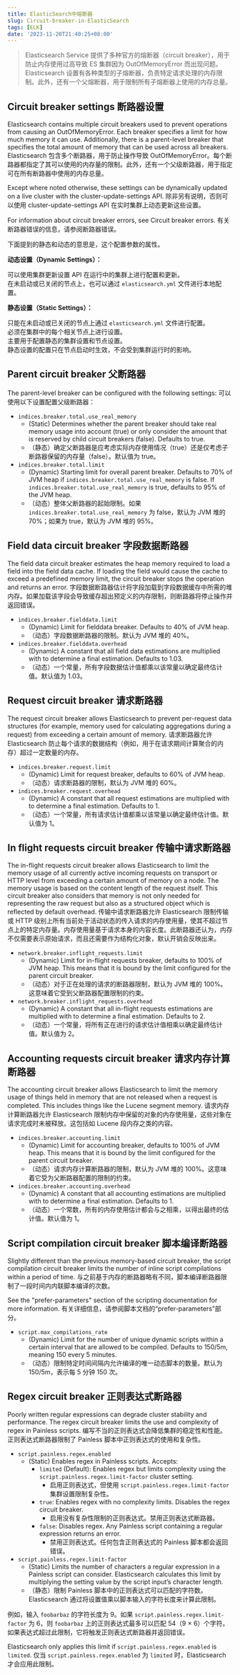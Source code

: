 ```yaml
---
title: ElasticSearch中熔断器
slug: Circuit-breaker-in-ElasticSearch
tags: [ELK]
date: '2023-11-20T21:40:25+08:00'
---
```


> Elasticsearch Service 提供了多种官方的熔断器（circuit breaker），用于防止内存使用过高导致 ES 集群因为 OutOfMemoryError 而出现问题。Elasticsearch 设置有各种类型的子熔断器，负责特定请求处理的内存限制。此外，还有一个父熔断器，用于限制所有子熔断器上使用的内存总量。

## Circuit breaker settings **断路器设置**

Elasticsearch contains multiple circuit breakers used to prevent operations from causing an OutOfMemoryError. Each breaker specifies a limit for how much memory it can use. Additionally, there is a parent-level breaker that specifies the total amount of memory that can be used across all breakers. Elasticsearch 包含多个断路器，用于防止操作导致 OutOfMemoryError。每个断路器都指定了其可以使用的内存量的限制。此外，还有一个父级断路器，用于指定可在所有断路器中使用的内存总量。

Except where noted otherwise, these settings can be dynamically updated on a live cluster with the cluster-update-settings API. 除非另有说明，否则可以使用 cluster-update-settings API 在实时集群上动态更新这些设置。

For information about circuit breaker errors, see Circuit breaker errors. 有关断路器错误的信息，请参阅断路器错误。

下面提到的静态和动态的意思是，这个配置参数的属性。

**动态设置（Dynamic Settings）：**

可以使用集群更新设置 API 在运行中的集群上进行配置和更新。  
在未启动或已关闭的节点上，也可以通过 `elasticsearch.yml` 文件进行本地配置。

**静态设置（Static Settings）：**

只能在未启动或已关闭的节点上通过 `elasticsearch.yml` 文件进行配置。  
必须在集群中的每个相关节点上进行设置。  
主要用于配置静态的集群设置和节点设置。  
静态设置的配置只在节点启动时生效，不会受到集群运行时的影响。

## **Parent circuit breaker 父断路器**

The parent-level breaker can be configured with the following settings: 可以使用以下设置配置父级断路器：

- `indices.breaker.total.use_real_memory`
  - (Static) Determines whether the parent breaker should take real memory usage into account (true) or only consider the amount that is reserved by child circuit breakers (false). Defaults to true.
  - （静态）确定父断路器是应考虑实际内存使用情况（true）还是仅考虑子断路器保留的内存量（false）。默认值为 true。
- `indices.breaker.total.limit`
  - (Dynamic) Starting limit for overall parent breaker. Defaults to 70% of JVM heap if `indices.breaker.total.use_real_memory` is false. If `indices.breaker.total.use_real_memory` is true, defaults to 95% of the JVM heap.
  - （动态）整体父断路器的起始限制。如果 `indices.breaker.total.use_real_memory` 为 false，默认为 JVM 堆的 70%；如果为 true，默认为 JVM 堆的 95%。

## **Field data circuit breaker 字段数据断路器**

The field data circuit breaker estimates the heap memory required to load a field into the field data cache. If loading the field would cause the cache to exceed a predefined memory limit, the circuit breaker stops the operation and returns an error. 字段数据断路器估计将字段加载到字段数据缓存中所需的堆内存。如果加载该字段会导致缓存超出预定义的内存限制，则断路器将停止操作并返回错误。

- `indices.breaker.fielddata.limit`
  - (Dynamic) Limit for fielddata breaker. Defaults to 40% of JVM heap.
  - （动态）字段数据断路器的限制。默认为 JVM 堆的 40%。
- `indices.breaker.fielddata.overhead`
  - (Dynamic) A constant that all field data estimations are multiplied with to determine a final estimation. Defaults to 1.03.
  - （动态）一个常量，所有字段数据估计值都乘以该常量以确定最终估计值。默认值为 1.03。

## **Request circuit breaker 请求断路器**

The request circuit breaker allows Elasticsearch to prevent per-request data structures (for example, memory used for calculating aggregations during a request) from exceeding a certain amount of memory. 请求断路器允许 Elasticsearch 防止每个请求的数据结构（例如，用于在请求期间计算聚合的内存）超过一定数量的内存。

- `indices.breaker.request.limit`
  - (Dynamic) Limit for request breaker, defaults to 60% of JVM heap.
  - （动态）请求断路器的限制，默认为 JVM 堆的 60%。
- `indices.breaker.request.overhead`
  - (Dynamic) A constant that all request estimations are multiplied with to determine a final estimation. Defaults to 1.
  - （动态）一个常量，所有请求估计值都乘以该常量以确定最终估计值。默认值为 1。

## **In flight requests circuit breaker 传输中请求断路器**

The in-flight requests circuit breaker allows Elasticsearch to limit the memory usage of all currently active incoming requests on transport or HTTP level from exceeding a certain amount of memory on a node. The memory usage is based on the content length of the request itself. This circuit breaker also considers that memory is not only needed for representing the raw request but also as a structured object which is reflected by default overhead. 传输中请求断路器允许 Elasticsearch 限制传输或 HTTP 级别上所有当前处于活动状态的传入请求的内存使用量，使其不超过节点上的特定内存量。内存使用量基于请求本身的内容长度。此断路器还认为，内存不仅需要表示原始请求，而且还需要作为结构化对象，默认开销会反映出来。

- `network.breaker.inflight_requests.limit`
  - (Dynamic) Limit for in-flight requests breaker, defaults to 100% of JVM heap. This means that it is bound by the limit configured for the parent circuit breaker.
  - （动态）对于正在处理的请求的断路器限制，默认为 JVM 堆的 100%。这意味着它受到父断路器配置限制的约束。
- `network.breaker.inflight_requests.overhead`
  - (Dynamic) A constant that all in-flight requests estimations are multiplied with to determine a final estimation. Defaults to 2.
  - （动态）一个常量，将所有正在进行的请求估计值相乘以确定最终估计值。默认值为 2。

## **Accounting requests circuit breaker 请求内存计算断路器**

The accounting circuit breaker allows Elasticsearch to limit the memory usage of things held in memory that are not released when a request is completed. This includes things like the Lucene segment memory. 请求内存计算断路器允许 Elasticsearch 限制内存中保留的对象的内存使用量，这些对象在请求完成时未被释放。这包括如 Lucene 段内存之类的内容。

- `indices.breaker.accounting.limit`
  - (Dynamic) Limit for accounting breaker, defaults to 100% of JVM heap. This means that it is bound by the limit configured for the parent circuit breaker.
  - （动态）请求内存计算断路器的限制，默认为 JVM 堆的 100%。这意味着它受为父断路器配置的限制的约束。
- `indices.breaker.accounting.overhead`
  - (Dynamic) A constant that all accounting estimations are multiplied with to determine a final estimation. Defaults to 1.
  - （动态）一个常数，所有的内存使用估计都会与之相乘，以得出最终的估计值。默认值为 1。

## **Script compilation circuit breaker 脚本编译断路器**

Slightly different than the previous memory-based circuit breaker, the script compilation circuit breaker limits the number of inline script compilations within a period of time. 与之前基于内存的断路器略有不同，脚本编译断路器限制了一段时间内内联脚本编译的次数。

See the "prefer-parameters" section of the scripting documentation for more information. 有关详细信息，请参阅脚本文档的“prefer-parameters”部分。

- `script.max_compilations_rate`
  - (Dynamic) Limit for the number of unique dynamic scripts within a certain interval that are allowed to be compiled. Defaults to 150/5m, meaning 150 every 5 minutes.
  - （动态）限制特定时间间隔内允许编译的唯一动态脚本的数量。默认为 150/5m，表示每 5 分钟 150 次。

## **Regex circuit breaker 正则表达式断路器**

Poorly written regular expressions can degrade cluster stability and performance. The regex circuit breaker limits the use and complexity of regex in Painless scripts. 编写不当的正则表达式会降低集群的稳定性和性能。正则表达式断路器限制了 Painless 脚本中正则表达式的使用和复杂性。

- `script.painless.regex.enabled`
  - (Static) Enables regex in Painless scripts. Accepts:
    - `limited` (Default): Enables regex but limits complexity using the `script.painless.regex.limit-factor` cluster setting.
      - 启用正则表达式，但使用 `script.painless.regex.limit-factor` 集群设置限制复杂性。
    - `true`: Enables regex with no complexity limits. Disables the regex circuit breaker.
      - 启用没有复杂性限制的正则表达式。禁用正则表达式断路器。
    - `false`: Disables regex. Any Painless script containing a regular expression returns an error.
      - 禁用正则表达式。任何包含正则表达式的 Painless 脚本都会返回错误。
- `script.painless.regex.limit-factor`
  - (Static) Limits the number of characters a regular expression in a Painless script can consider. Elasticsearch calculates this limit by multiplying the setting value by the script input’s character length.
  - （静态）限制 Painless 脚本中的正则表达式可以匹配的字符数。Elasticsearch 通过将设置值乘以脚本输入的字符长度来计算此限制。

例如，输入 `foobarbaz` 的字符长度为 9。如果 `script.painless.regex.limit-factor` 为 6，则 `foobarbaz` 上的正则表达式最多可以匹配 54（9 × 6）个字符。如果表达式超过此限制，它将触发正则表达式断路器并返回错误。

Elasticsearch only applies this limit if `script.painless.regex.enabled` is `limited`. 仅当 `script.painless.regex.enabled` 为 `limited` 时，Elasticsearch 才会应用此限制。
